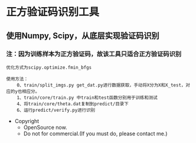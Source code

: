 # 正方验证码识别工具
## 使用Numpy, Scipy，从底层实现验证码识别
### 注：因为训练样本为正方验证码，故该工具只适合正方验证码识别

    优化方式为scipy.optimize.fmin_bfgs

    使用方法：
        0、train/split_imgs.py get_dat.py进行数据获取，手动将X分为X和X_test，对应的y也相应分。
        1、train/core/train.py 中train和test函数分别用于训练和测试
        4、将train/core/theta.dat复制到predict/目录下
        6、运行predict/verify.py进行识别

* Copyright
  * OpenSource now.
  * Do not for commercial.(If you must do, please contact me.)